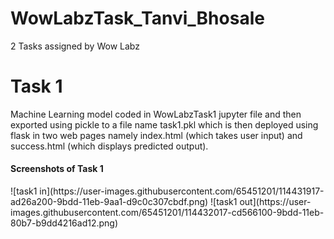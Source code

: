 # WowLabzTask_Tanvi_Bhosale
2 Tasks assigned by Wow Labz

<h1>Task 1</h1>
Machine Learning model coded in WowLabzTask1 jupyter file and then exported using pickle to a file name task1.pkl which is then deployed using flask in two web pages namely index.html (which takes user input) and success.html (which displays predicted output).
<h4>Screenshots of Task 1</h4>
![task1 in](https://user-images.githubusercontent.com/65451201/114431917-ad26a200-9bdd-11eb-9aa1-d9c0c307cbdf.png)
![task1 out](https://user-images.githubusercontent.com/65451201/114432017-cd566100-9bdd-11eb-80b7-b9dd4216ad12.png)

